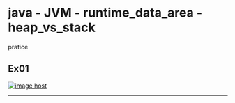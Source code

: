 # java - JVM - runtime_data_area - heap_vs_stack
pratice

## Ex01

<a href="https://imgbox.com/LdUfKzJd" target="_blank"><img src="https://images2.imgbox.com/6f/f2/LdUfKzJd_o.png" alt="image host"/></a>
<hr/>
